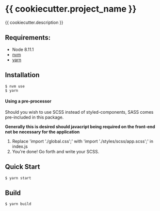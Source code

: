 # {{ cookiecutter.project_name }}

{{ cookiecutter.description }}

## Requirements:

- Node 8.11.1
- [nvm](https://github.com/creationix/nvm)
- [yarn](http://yarnpkg.com/)

## Installation

```
$ nvm use
$ yarn
```

#### Using a pre-processor
Should you wish to use SCSS instead of styled-components,
SASS comes pre-included in this package.

**Generally this is desired should javacript being required on the front-end not be necessary for the application**

1. Replace 'import './global.css';' with 'import './styles/scss/app.scss';' in index.js
2. You're done! Go forth and write your SCSS.

## Quick Start

```
$ yarn start
```

## Build

```
$ yarn build
```
